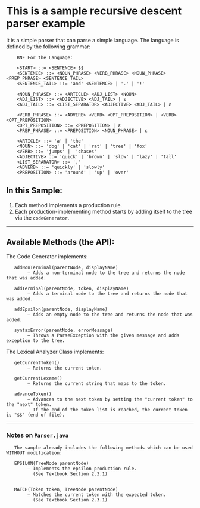 # This is a sample recursive descent parser example

It is a simple parser that can parse a simple language.
The language is defined by the following grammar:

```
    BNF For the Language:
    
    <START> ::= <SENTENCE> $$
    <SENTENCE> ::= <NOUN_PHRASE> <VERB_PHRASE> <NOUN_PHRASE> <PREP_PHRASE> <SENTENCE_TAIL>
    <SENTENCE_TAIL> ::= 'and' <SENTENCE> | '.' | '!'
    
    <NOUN_PHRASE> ::= <ARTICLE> <ADJ_LIST> <NOUN>
    <ADJ_LIST> ::= <ADJECTIVE> <ADJ_TAIL> | ε
    <ADJ_TAIL> ::= <LIST_SEPARATOR> <ADJECTIVE> <ADJ_TAIL> | ε
    
    <VERB_PHRASE> ::= <ADVERB> <VERB> <OPT_PREPOSITION> | <VERB> <OPT_PREPOSITION>
    <OPT_PREPOSITION> ::= <PREPOSITION> | ε
    <PREP_PHRASE> ::= <PREPOSITION> <NOUN_PHRASE> | ε
    
    <ARTICLE> ::= 'a' | 'the'
    <NOUN> ::= 'dog' | 'cat' | 'rat' | 'tree' | 'fox'
    <VERB> ::= 'jumps' |  'chases'
    <ADJECTIVE> ::= 'quick' | 'brown' | 'slow' | 'lazy' | 'tall'
    <LIST_SEPARATOR> ::= ','
    <ADVERB> ::= 'quickly' | 'slowly'
    <PREPOSITION> ::= 'around' | 'up' | 'over'
```


## In this Sample:

1. Each method implements a production rule.
2. Each production-implementing method starts by adding itself to the tree via the `codeGenerator`.

---

## Available Methods (the API):

The Code Generator implements:

       addNonTerminal(parentNode, displayName)
            — Adds a non-terminal node to the tree and returns the node that was added.

       addTerminal(parentNode, token, displayName)
            — Adds a terminal node to the tree and returns the node that was added.

       addEpsilon(parentNode, displayName)
            — Adds an empty node to the tree and returns the node that was added.

       syntaxError(parentNode, errorMessage)
            — Throws a ParseException with the given message and adds exception to the tree.

The Lexical Analyzer Class implements:

       getCurrentToken()
            — Returns the current token.

       getCurrentLexeme()
            — Returns the current string that maps to the token.

       advanceToken()
            — Advances to the next token by setting the "current token" to the "next" token.
              If the end of the token list is reached, the current token is "$$" (end of file).

---

### Notes on `Parser.java`

       The sample already includes the following methods which can be used WITHOUT modification:

       EPSILON(TreeNode parentNode)
            — Implements the epsilon production rule.
              (See Textbook Section 2.3.1)


       MATCH(Token token, TreeNode parentNode)
            — Matches the current token with the expected token.
              (See Textbook Section 2.3.1)
